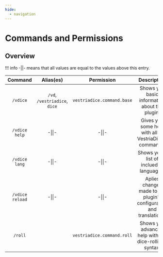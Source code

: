 ```yaml
---
hide:
  - navigation
---
```

# Commands and Permissions

## Overview

!!! info
    -||- means that all values are equal to the values above this entry.

|     Command     |           Alias(es)           |         Permission         |                             Description                             |
|:---------------:|:-----------------------------:|:--------------------------:|:-------------------------------------------------------------------:|
|     `/vdice`    | `/vd`, `/vestriadice`, `dice` | `vestriadice.command.base` |            Shows you basic information about the plugin.            |
|  `/vdice help`  |             -\|\|-            |           -\|\|-           |       Gives you some help with all of VestriaDice's commands.       |
|  `/vdice lang`  |             -\|\|-            |           -\|\|-           |               Shows you a list of inclueded languages.              |
| `/vdice reload` |             -\|\|-            |           -\|\|-           | Aplies changes made to the plugin's configuration and translations. |
|     `/roll`     |                               | `vestriadice.command.roll` |        Shows you advanced help with the dice-rolling-syntax.        |